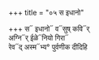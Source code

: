 +++
title = "०५ स इधानो"

+++
स᳓ इधानो᳓ व᳓सुष् कवि᳓र्  
अग्नि᳓र् ईळे᳓नियो गिरा᳓  
रेव᳓द् अस्म᳓भ्य° पुर्वणीक दीदिहि